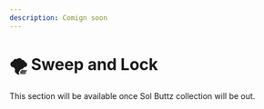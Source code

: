 ```yaml
---
description: Comign soon
---
```


# 🌪 Sweep and Lock

This section will be available once Sol Buttz collection will be out.
